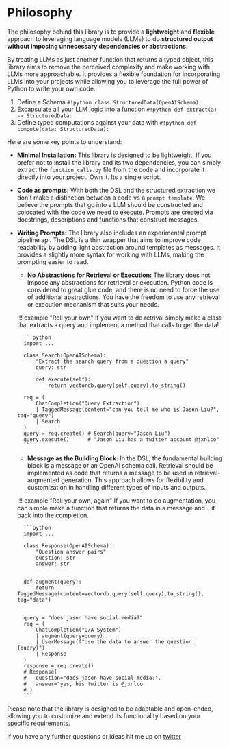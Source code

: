 # Philosophy

The philosophy behind this library is to provide a **lightweight** and **flexible** approach to leveraging language models (LLMs) to do **structured output without imposing unnecessary dependencies or abstractions.**

By treating LLMs as just another function that returns a typed object, this library aims to remove the perceived complexity and make working with LLMs more approachable. It provides a flexible foundation for incorporating LLMs into your projects while allowing you to leverage the full power of Python to write your own code.

1. Define a Schema `#!python class StructuredData(OpenAISchema):`
2. Excapsulate all your LLM logic into a function `#!python def extract(a) -> StructuredData:` 
3. Define typed computations against your data with `#!python def compute(data: StructuredData):`


Here are some key points to understand:

* **Minimal Installation:** This library is designed to be lightweight. If you prefer not to install the library and its two dependencies, you can simply extract the `function_calls.py` file from the code and incorporate it directly into your project. Own it. Its a single script. 

* **Code as prompts:** With both the DSL and the structured extraction we don't make a distinction between a code vs a `prompt template`. We believe the prompts that go into a LLM should be constructed and colocated with the code we need to execute. Prompts are created via docstrings, descriptions and functions that construct messages.

* **Writing Prompts:** The library also includes an experimental prompt pipeline api. The DSL is a thin wrapper that aims to improve code readability by adding light abstraction around templates as messages. It provides a slightly more syntax for working with LLMs, making the prompting easier to read.

    * **No Abstractions for Retrieval or Execution:** The library does not impose any abstractions for retrieval or execution. Python code is considered to great glue code, and there is no need to force the use of additional abstractions. You have the freedom to use any retrieval or execution mechanism that suits your needs.

    !!! example "Roll your own"
        If you want to do retrival simply make a class that extracts a query and implement a method that calls to get the data!

        ```python
        import ...

        class Search(OpenAISchema):
            "Extract the search query from a question a query"
            query: str 

            def execute(self):
                return vectordb.query(self.query).to_string()

        req = (
            ChatCompletion("Query Extraction")
            | TaggedMessage(content="can you tell me who is Jason Liu?", tag="query")
            | Search
        ) 
        query = req.create() # Search(query="Jason Liu")
        query.execute()      # "Jason Liu has a twitter account @jxnlco"
        ```

    * **Message as the Building Block:** In the DSL, the fundamental building block is a message or an OpenAI schema call. Retrieval should be implemented as code that returns a message to be used in retrieval-augmented generation. This approach allows for flexibility and customization in handling different types of inputs and outputs.

    !!! example "Roll your own, again"
        If you want to do augmentation, you can simple make a function that returns the data in a message and `|` it back into the completion.

        ```python
        import ...

        class Response(OpenAISchema):
            "Question answer pairs"
            question: str
            answer: str


        def augment(query):
            return TaggedMessage(content=vectordb.query(self.query).to_string(), tag="data")


        query = "does jason have social media?"
        req = (
            ChatCompletion("Q/A System")
            | augment(query=query)
            | UserMessage(f"Use the data to answer the question: {query}")
            | Response
        )
        response = req.create()
        # Response(
        #   question="does jason have social media?", 
        #   answer="yes, his twitter is @jxnlco
        # )
        ```

Please note that the library is designed to be adaptable and open-ended, allowing you to customize and extend its functionality based on your specific requirements.

If you have any further questions or ideas hit me up on [twitter](https://twitter.com/jxnlco)